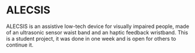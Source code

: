# ALECSIS
ALECSIS is an assistive low-tech device for visually impaired people, made of an ultrasonic sensor waist band and an haptic feedback wristband. This is a student project, it was done in one week and is open for others to continue it.


